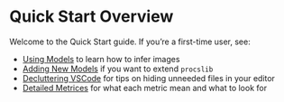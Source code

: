 # Quick Start Overview

Welcome to the Quick Start guide. If you’re a first-time user, see:

- [Using Models](using_models.md) to learn how to infer images
- [Adding New Models](adding_new_models.md) if you want to extend `procslib`
- [Decluttering VSCode](decluttering_vscode.md) for tips on hiding unneeded files in your editor
- [Detailed Metrices](detailed_metrics.md) for what each metric mean and what to look for